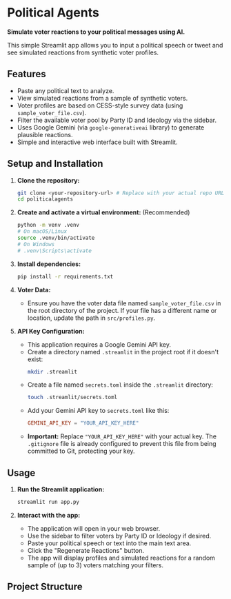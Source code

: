 # Political Agents

**Simulate voter reactions to your political messages using AI.**

This simple Streamlit app allows you to input a political speech or tweet and see simulated reactions from synthetic voter profiles. 

## Features

*   Paste any political text to analyze.
*   View simulated reactions from a sample of synthetic voters.
*   Voter profiles are based on CESS-style survey data (using `sample_voter_file.csv`).
*   Filter the available voter pool by Party ID and Ideology via the sidebar.
*   Uses Google Gemini (via `google-generativeai` library) to generate plausible reactions.
*   Simple and interactive web interface built with Streamlit.

## Setup and Installation

1.  **Clone the repository:**
    ```bash
    git clone <your-repository-url> # Replace with your actual repo URL
    cd politicalagents
    ```

2.  **Create and activate a virtual environment:** (Recommended)
    ```bash
    python -m venv .venv
    # On macOS/Linux
    source .venv/bin/activate
    # On Windows
    # .venv\Scripts\activate
    ```

3.  **Install dependencies:**
    ```bash
    pip install -r requirements.txt
    ```

4.  **Voter Data:**
    *   Ensure you have the voter data file named `sample_voter_file.csv` in the root directory of the project. If your file has a different name or location, update the path in `src/profiles.py`.

5.  **API Key Configuration:**
    *   This application requires a Google Gemini API key.
    *   Create a directory named `.streamlit` in the project root if it doesn't exist:
        ```bash
        mkdir .streamlit
        ```
    *   Create a file named `secrets.toml` inside the `.streamlit` directory:
        ```bash
        touch .streamlit/secrets.toml
        ```
    *   Add your Gemini API key to `secrets.toml` like this:
        ```toml
        GEMINI_API_KEY = "YOUR_API_KEY_HERE"
        ```
    *   **Important:** Replace `"YOUR_API_KEY_HERE"` with your actual key. The `.gitignore` file is already configured to prevent this file from being committed to Git, protecting your key.

## Usage

1.  **Run the Streamlit application:**
    ```bash
    streamlit run app.py
    ```

2.  **Interact with the app:**
    *   The application will open in your web browser.
    *   Use the sidebar to filter voters by Party ID or Ideology if desired.
    *   Paste your political speech or text into the main text area.
    *   Click the "Regenerate Reactions" button.
    *   The app will display profiles and simulated reactions for a random sample of (up to 3) voters matching your filters.

## Project Structure
